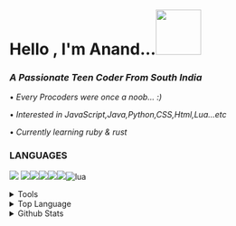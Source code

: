 
<h1 >Hello , I'm Anand...<img height="80px" src="https://user-images.githubusercontent.com/87514488/126930450-3e791922-155c-417d-b299-c12ccfd6306b.gif"/> </h1>
<h3 ><i>A Passionate Teen Coder From South India</i></h3>

<k
  align="center">
 • *Every Procoders were once a noob... :)*
 
 • *Interested in JavaScript,Java,Python,CSS,Html,Lua...etc*
 
 • *Currently learning ruby & rust*

</k>



### LANGUAGES 
<img src="https://img.icons8.com/color/50/000000/javascript--v1.png"/> <img src="https://img.icons8.com/color/50/000000/python--v1.png"/><img src="https://img.icons8.com/color/48/000000/java-coffee-cup-logo--v1.png"/><img src="https://img.icons8.com/color/50/000000/css3.png"/><img src="https://img.icons8.com/color/50/000000/html-5--v1.png"/><img src="https://img.icons8.com/officexs/45/000000/php-logo.png"/>![lua](https://user-images.githubusercontent.com/87514488/126919892-9161e91c-c0ea-466a-afb8-ca8aa5e332cc.png)

<details> 
  
  <summary>Tools</summary>
<img src="https://img.icons8.com/fluent/50/000000/android-os.png"/><img src="https://img.icons8.com/color/50/000000/visual-studio-code-2019.png"/><img src="https://img.icons8.com/fluent/50/000000/sublime-text.png"/><img src="https://img.icons8.com/color/48/000000/pycharm.png"/><img src="https://user-images.githubusercontent.com/87514488/129579177-fd8e08e8-33ba-4a22-ab71-ee3f493471e3.png"/>

  
</details>

<details> 
  
  <summary>Top Language</summary>
  <br height"192" >
  <a><img src="https://github-readme-stats.vercel.app/api/top-langs/?username=httpanand&layout=compact&theme=dark"  /></a>
  <br/>
  
</details>

<details> 
  
  <summary>Github Stats</summary>
  <br>
  <a><img  height="192px" src="https://github-readme-stats.vercel.app/api?username=httpanand&show_icons=true&theme=dark" /></a>
  <br/>
  
</details>






